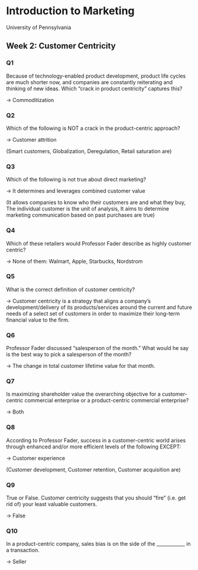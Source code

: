 # Introduction to Marketing

University of Pennsylvania

## Week 2: Customer Centricity

### Q1

Because of technology-enabled product development, product life cycles are much shorter now, and companies are constantly reiterating and thinking of new ideas. Which “crack in product centricity” captures this?

-> Commoditization

### Q2 

Which of the following is NOT a crack in the product-centric approach?

->  Customer attrition

(Smart customers,
Globalization,
Deregulation,
Retail saturation are)

### Q3

Which of the following is not true about direct marketing?

-> It determines and leverages combined customer value

(It allows companies to know who their customers are and what they buy,
The individual customer is the unit of analysis,
It aims to determine marketing communication based on past purchases are true)

### Q4

Which of these retailers would Professor Fader describe as highly customer centric?

 -> None of them: 
Walmart,
Apple,
Starbucks,
Nordstrom

### Q5

What is the correct definition of customer centricity?

-> Customer centricity is a strategy that aligns a company’s development/delivery of its products/services around the current and future needs of a select set of customers in order to maximize their long-term financial value to the firm.

### Q6

Professor Fader discussed “salesperson of the month.” What would he say is the best way to pick a salesperson of the month?

-> The change in total customer lifetime value for that month.

### Q7

Is maximizing shareholder value the overarching objective for a customer-centric commercial enterprise or a product-centric commercial enterprise? 

-> Both

### Q8
According to Professor Fader, success in a customer-centric world arises through enhanced and/or more efficient levels of the following EXCEPT:

-> Customer experience

(Customer development,
Customer retention,
Customer acquisition are)

### Q9

True or False. Customer centricity suggests that you should “fire” (i.e. get rid of) your least valuable customers.

-> False

### Q10

In a product-centric company, sales bias is on the side of the ____________ in a transaction.

-> Seller

